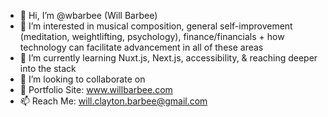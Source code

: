 - 👋 Hi, I’m @wbarbee (Will Barbee)
- 👀 I’m interested in musical composition, general self-improvement (meditation, weightlifting, psychology), finance/financials + how technology can facilitate advancement in all of these areas
- 🌱 I’m currently learning Nuxt.js, Next.js, accessibility, & reaching deeper into the stack
- 💞️ I’m looking to collaborate on 
- 💼 Portfolio Site: <a href="www.willbarbee.com">www.willbarbee.com</a>
- 📫 Reach Me: <a href="mailto:will.clayton.barbee@gmail.com">will.clayton.barbee@gmail.com</a>
